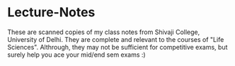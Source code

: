 # Lecture-Notes
These are scanned copies of my class notes from Shivaji College, University of Delhi. They are complete and relevant to the courses of "Life Sciences". Althrough, they may not be sufficient for competitive exams, but surely help you ace your mid/end sem exams :)
